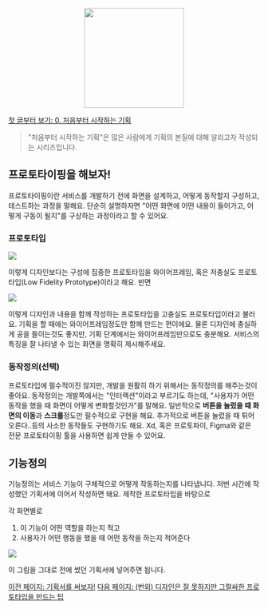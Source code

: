<p align="center"><img src="https://i.imgur.com/wUFdbUb.png" width="200px"></p>

[첫 글부터 보기: 0. 처음부터 시작하는 기획](./)
> "처음부터 시작하는 기획"은  많은 사람에게 기획의 본질에 대해 알리고자 작성되는 시리즈입니다.

## 프로토타이핑을 해보자!
프로토타이핑이란 서비스를 개발하기 전에 화면을 설계하고, 어떻게 동작할지 구성하고, 테스트하는 과정을 말해요. 단순히 설명하자면 "어떤 화면에 어떤 내용이 들어가고, 어떻게 구동이 될지"를 구상하는 과정이라고 할 수 있어요. 

### 프로토타입
![](https://i.imgur.com/CJSNpql.png)

이렇게 디자인보다는 구성에 집중한 프로토타입을 와이어프레임, 혹은 저충실도 프로토타입(Low Fidelity Prototype)이라고 해요. 반면 

![](https://i.imgur.com/dPKggnE.png)

이렇게 디자인과 내용을 함께 작성하는 프로토타입을 고충실도 프로토타입이라고 불러요. 기획을 할 때에는 와이어프레임정도만 함께 만드는 편이에요. 물론 디자인에 충실하게 공을 들이는것도 좋지만, 기획 단계에서는 와이어프레임만으로도 충분해요. 서비스의 특징을 잘 나타낼 수 있는 화면을 명확히 제시해주세요.

### 동작정의(선택)
프로토타입에 필수적이진 않지만, 개발을 원활히 하기 위해서는 동작정의를 해주는것이 좋아요. 동작정의는 개발쪽에서는 "인터랙션"이라고 부르기도 하는데, "사용자가 어떤 동작을 했을 때 화면이 어떻게 변화할것인가"를 말해요. 일반적으로 **버튼을 눌렀을 때 화면의 이동**과 **스크롤**정도만 필수적으로 구현을 해요. 추가적으로 버튼을 눌렀을 때 튀어오른다..등의 사소한 동작들도 구현하기도 해요. Xd, 혹은 프로토파이, Figma와 같은 전문 프로토타이핑 툴을 사용하면 쉽게 만들 수 있어요.

## 기능정의
기능정의는 서비스 기능이 구체적으로 어떻게 작동하는지를 나타냅니다. 저번 시간에 작성했던 기획서에 이어서 작성하면 돼요. 제작한 프로토타입을 바탕으로

각 화면별로
1.  이 기능이 어떤 역할을 하는지 적고
2.  사용자가 어떤 행동을 했을 때 어떤 동작을 하는지 적어준다

![](https://i.imgur.com/PlvKeCb.png)

이 그림을 그대로 전에 썼던 기획서에 넣어주면 됩니다.

[이전 페이지: 기획서를 써보자!](./기획서를_써보자.html)
[다음 페이지: (번외) 디자인은 잘 못하지만 그럴싸한 프로토타입을 만드는 팁](./디자인은_잘_못하지만.html)
<!--stackedit_data:
eyJoaXN0b3J5IjpbLTk3OTM4NzQ1OCwtMTU4Mzk3MTU0MywzNz
U4MzYyNTYsMTA4NTAyNzE4OCw4ODUyNDk5NDgsMTc2Mjc5NDg3
OCw2MTgwNTExMzYsMzUyOTg5NzAsLTg4MjUyNTMzMiwtMjA4OD
c0NjYxMl19
-->